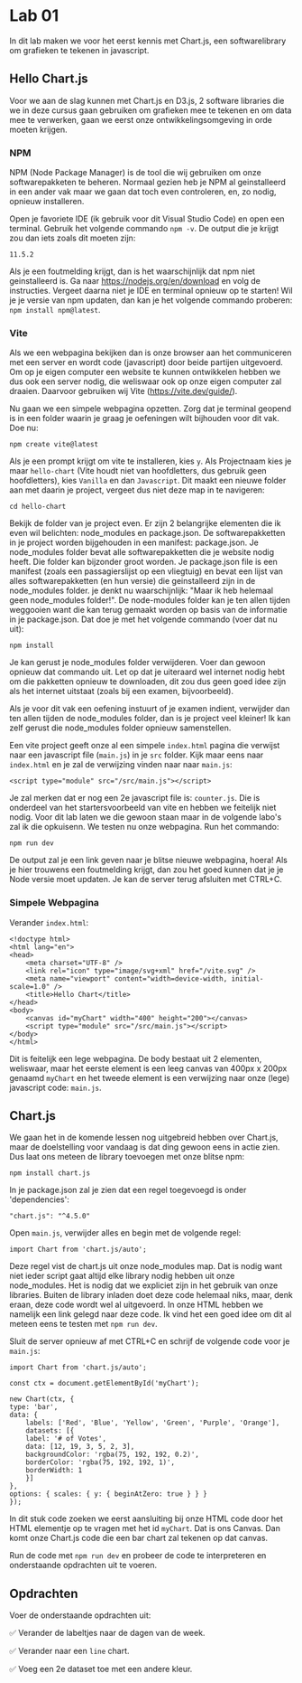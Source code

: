 # Lab 01
In dit lab maken we voor het eerst kennis met Chart.js, een softwarelibrary om grafieken te tekenen in javascript.

## Hello Chart.js
Voor we aan de slag kunnen met Chart.js en D3.js, 2 software libraries die we in deze cursus gaan gebruiken om grafieken mee te tekenen en om data mee te verwerken, gaan we eerst onze ontwikkelingsomgeving in orde moeten krijgen.

### NPM
NPM (Node Package Manager) is de tool die wij gebruiken om onze softwarepakketen te beheren. Normaal gezien heb je NPM al geinstalleerd in een ander vak maar we gaan dat toch even controleren, en, zo nodig, opnieuw installeren.

Open je favoriete IDE (ik gebruik voor dit Visual Studio Code) en open een terminal. Gebruik het volgende commando ```npm -v```. De output die je krijgt zou dan iets zoals dit moeten zijn:

    11.5.2

Als je een foutmelding krijgt, dan is het waarschijnlijk dat npm niet geinstalleerd is. Ga naar https://nodejs.org/en/download en volg de instructies. Vergeet daarna niet je IDE en terminal opnieuw op te starten!
Wil je je versie van npm updaten, dan kan je het volgende commando proberen: ```npm install npm@latest```.

### Vite
Als we een webpagina bekijken dan is onze browser aan het communiceren met een server en wordt code (javascript) door beide partijen uitgevoerd. Om op je eigen computer een website te kunnen ontwikkelen hebben we dus ook een server nodig, die weliswaar ook op onze eigen computer zal draaien. Daarvoor gebruiken wij Vite (https://vite.dev/guide/).

Nu gaan we een simpele webpagina opzetten. Zorg dat je terminal geopend is in een folder waarin je graag je oefeningen wilt bijhouden voor dit vak. Doe nu:

    npm create vite@latest


Als je een prompt krijgt om vite te installeren, kies ```y```. Als Projectnaam kies je maar ```hello-chart``` (Vite houdt niet van hoofdletters, dus gebruik geen hoofdletters), kies ```Vanilla``` en dan ```Javascript```. Dit maakt een nieuwe folder aan met daarin je project, vergeet dus niet deze map in te navigeren:

    cd hello-chart

Bekijk de folder van je project even. Er zijn 2 belangrijke elementen die ik even wil belichten: node_modules en package.json. De softwarepakketten in je project worden bijgehouden in een manifest: package.json. Je node_modules folder bevat alle softwarepakketten die je website nodig heeft. Die folder kan bijzonder groot worden. Je package.json file is een manifest (zoals een passagierslijst op een vliegtuig) en bevat een lijst van alles softwarepakketten (en hun versie) die geinstalleerd zijn in de node_modules folder. je denkt nu waarschijnlijk: "Maar ik heb helemaal geen node_modules folder!". De node-modules folder kan je ten allen tijden weggooien want die kan terug gemaakt worden op basis van de informatie in je package.json. Dat doe je met het volgende commando (voer dat nu uit):

    npm install

Je kan gerust je node_modules folder verwijderen. Voer dan gewoon opnieuw dat commando uit. Let op dat je uiteraard wel internet nodig hebt om die pakketten opnieuw te downloaden, dit zou dus geen goed idee zijn als het internet uitstaat (zoals bij een examen, bijvoorbeeld).

Als je voor dit vak een oefening instuurt of je examen indient, verwijder dan ten allen tijden de node_modules folder, dan is je project veel kleiner! Ik kan zelf gerust die node_modules folder opnieuw samenstellen.

Een vite project geeft onze al een simpele ```index.html``` pagina die verwijst naar een javascript file (```main.js```) in je ```src``` folder. Kijk maar eens naar ```index.html``` en je zal de verwijzing vinden naar naar ```main.js```:

    <script type="module" src="/src/main.js"></script>

Je zal merken dat er nog een 2e javascript file is: ```counter.js```. Die is onderdeel van het startersvoorbeeld van vite en hebben we feitelijk niet nodig. Voor dit lab laten we die gewoon staan maar in de volgende labo's zal ik die opkuisenn. 
We testen nu onze webpagina. Run het commando:

    npm run dev

De output zal je een link geven naar je blitse nieuwe webpagina, hoera! Als je hier trouwens een foutmelding krijgt, dan zou het goed kunnen dat je je Node versie moet updaten.
Je kan de server terug afsluiten met CTRL+C.

### Simpele Webpagina
Verander ```index.html```:

    <!doctype html>
    <html lang="en">
    <head>
        <meta charset="UTF-8" />
        <link rel="icon" type="image/svg+xml" href="/vite.svg" />
        <meta name="viewport" content="width=device-width, initial-scale=1.0" />
        <title>Hello Chart</title>
    </head>
    <body>
        <canvas id="myChart" width="400" height="200"></canvas>
        <script type="module" src="/src/main.js"></script>
    </body>
    </html>

Dit is feitelijk een lege webpagina. De body bestaat uit 2 elementen, weliswaar, maar het eerste element is een leeg canvas van 400px x 200px genaamd ```myChart``` en het tweede element is een verwijzing naar onze (lege) javascript code: ```main.js```.

## Chart.js
We gaan het in de komende lessen nog uitgebreid hebben over Chart.js, maar de doelstelling voor vandaag is dat ding gewoon eens in actie zien. Dus laat ons meteen de library toevoegen met onze blitse npm:

    npm install chart.js

In je package.json zal je zien dat een regel toegevoegd is onder 'dependencies':

    "chart.js": "^4.5.0"

Open ```main.js```, verwijder alles en begin met de volgende regel:

    import Chart from 'chart.js/auto';

Deze regel vist de chart.js uit onze node_modules map. Dat is nodig want niet ieder script gaat altijd elke library nodig hebben uit onze node_modules. Het is nodig dat we expliciet zijn in het gebruik van onze libraries. 
Buiten de library inladen doet deze code helemaal niks, maar, denk eraan, deze code wordt wel al uitgevoerd. In onze HTML hebben we namelijk een link gelegd naar deze code. Ik vind het een goed idee om dit al meteen eens te testen met ```npm run dev```. 

Sluit de server opnieuw af met CTRL+C en schrijf de volgende code voor je ```main.js```:

    import Chart from 'chart.js/auto';

    const ctx = document.getElementById('myChart');

    new Chart(ctx, {
    type: 'bar',
    data: {
        labels: ['Red', 'Blue', 'Yellow', 'Green', 'Purple', 'Orange'],
        datasets: [{
        label: '# of Votes',
        data: [12, 19, 3, 5, 2, 3],
        backgroundColor: 'rgba(75, 192, 192, 0.2)',
        borderColor: 'rgba(75, 192, 192, 1)',
        borderWidth: 1
        }]
    },
    options: { scales: { y: { beginAtZero: true } } }
    });

In dit stuk code zoeken we eerst aansluiting bij onze HTML code door het HTML elementje op te vragen met het id ```myChart```. Dat is ons Canvas.
Dan komt onze Chart.js code die een bar chart zal tekenen op dat canvas. 

Run de code met ```npm run dev``` en probeer de code te interpreteren en onderstaande opdrachten uit te voeren.

## Opdrachten
Voer de onderstaande opdrachten uit:

✅ Verander de labeltjes naar de dagen van de week.

✅ Verander naar een ```line``` chart.

✅ Voeg een 2e dataset toe met een andere kleur.
